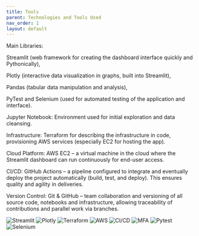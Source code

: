 ```yaml
---
title: Tools
parent: Technologies and Tools Used
nav_order: 1
layout: default
---
```


Main Libraries:

Streamlit (web framework for creating the dashboard interface quickly and Pythonically),

Plotly (interactive data visualization in graphs, built into Streamlit),

Pandas (tabular data manipulation and analysis),

PyTest and Selenium (used for automated testing of the application and interface).

Jupyter Notebook: Environment used for initial exploration and data cleansing.

Infrastructure: Terraform for describing the infrastructure in code, provisioning AWS services (especially EC2 for hosting the app).

Cloud Platform: AWS EC2 – a virtual machine in the cloud where the Streamlit dashboard can run continuously for end-user access.

CI/CD: GitHub Actions – a pipeline configured to integrate and eventually deploy the project automatically (build, test, and deploy). This ensures quality and agility in deliveries.

Version Control: Git & GitHub – team collaboration and versioning of all source code, notebooks and infrastructure, allowing traceability of contributions and parallel work via branches.

![Streamlit](https://img.shields.io/badge/Built%20with-Streamlit-orange?logo=streamlit)
![Plotly](https://img.shields.io/badge/Charts-Plotly-lightgrey?logo=plotly)
![Terraform](https://img.shields.io/badge/Terraform-Used-5f43e9?logo=terraform&logoColor=white)
![AWS](https://img.shields.io/badge/AWS-EC2-informational?logo=amazon-aws&logoColor=white&color=232F3E)
![CI/CD](https://img.shields.io/github/actions/workflow/status/cjomode/preditor_precos_imobiliarios/deploy.yml?label=CI%2FCD&logo=github)
![MFA](https://img.shields.io/badge/🔐_MFA-Ativado-success)
![Pytest](https://img.shields.io/badge/Testes-Pytest-yellow?logo=pytest)
![Selenium](https://img.shields.io/badge/Testes%20UI-Selenium-43B02A?logo=selenium&logoColor=white)